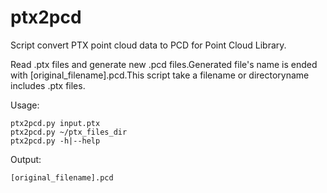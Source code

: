 # ptx2pcd
Script convert PTX point cloud data to PCD for Point Cloud Library.

Read .ptx files and generate new .pcd files.Generated file's name is ended with [original_filename].pcd.This script take a filename or directoryname includes .ptx files.


Usage:

    ptx2pcd.py input.ptx
    ptx2pcd.py ~/ptx_files_dir
    ptx2pcd.py -h|--help
Output:

    [original_filename].pcd

